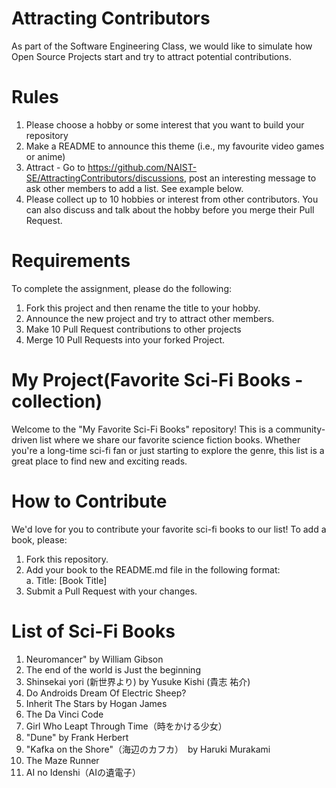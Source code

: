 # Attracting Contributors
As part of the Software Engineering Class, we would like to simulate how Open Source Projects start and try to attract potential contributions.

# Rules

1. Please choose a hobby or some interest that you want to build your repository
2. Make a README to announce this theme (i.e., my favourite video games or anime)
3. Attract - Go to https://github.com/NAIST-SE/AttractingContributors/discussions, post an interesting message to ask other members to add a list. See example below.
4. Please collect up to 10 hobbies or interest from other contributors. You can also discuss and talk about the hobby before you merge their Pull Request.

# Requirements
To complete the assignment, please do the following:
1. Fork this project and then rename the title to your hobby. 
2. Announce the new project and try to attract other members.
3. Make 10 Pull Request contributions to other projects
4. Merge 10 Pull Requests into your forked Project.
   
# My Project(Favorite Sci-Fi Books - collection)
Welcome to the "My Favorite Sci-Fi Books" repository! This is a community-driven list where we share our favorite science fiction books. Whether you're a long-time sci-fi fan or just starting to explore the genre, this list is a great place to find new and exciting reads.

# How to Contribute
We'd love for you to contribute your favorite sci-fi books to our list! To add a book, please:
1. Fork this repository.
2. Add your book to the README.md file in the following format:<br/>
  a. Title: [Book Title]<br/>
3. Submit a Pull Request with your changes.

# List of Sci-Fi Books
1. Neuromancer" by William Gibson
2. The end of the world is Just the beginning 
3. Shinsekai yori (新世界より) by Yusuke Kishi (貴志 祐介)
4. Do Androids Dream Of Electric Sheep?
5. Inherit The Stars by Hogan James 
6. The Da Vinci Code
7. Girl Who Leapt Through Time（時をかける少女）
8. "Dune" by Frank Herbert
9. "Kafka on the Shore"（海辺のカフカ）　by Haruki Murakami
10. The Maze Runner
11. AI no Idenshi（AIの遺電子）
